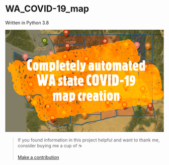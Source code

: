 # WA_COVID-19_map

Written in Python 3.8

[![WA_COVID-19_MAP](pic/covid_sm.PNG)](https://www.linkedin.com/feed/update/urn:li:activity:6737203779252436993 "Video")

>If you found information in this project helpful and want to thank me, consider buying me a cup of ☕
>
>[Make a contribution](https://paypal.me/kabanenko?locale.x=en_US)


